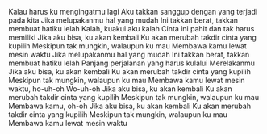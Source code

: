 Kalau harus ku mengingatmu lagi
Aku takkan sanggup dengan yang terjadi pada kita
Jika melupakanmu hal yang mudah
Ini takkan berat, takkan membuat hatiku lelah
Kalah, kuakui aku kalah
Cinta ini pahit dan tak harus memiliki
Jika aku bisa, ku akan kembali
Ku akan merubah takdir cinta yang kupilih
Meskipun tak mungkin, walaupun ku mau
Membawa kamu lewat mesin waktu
Jika melupakanmu hal yang mudah
Ini takkan berat, takkan membuat hatiku lelah
Panjang perjalanan yang harus kulalui
Merelakanmu
Jika aku bisa, ku akan kembali
Ku akan merubah takdir cinta yang kupilih
Meskipun tak mungkin, walaupun ku mau
Membawa kamu lewat mesin waktu, ho-uh-oh
Wo-uh-oh
Jika aku bisa, ku akan kembali
Ku akan merubah takdir cinta yang kupilih
Meskipun tak mungkin, walaupun ku mau
Membawa kamu, oh-oh
Jika aku bisa, ku akan kembali
Ku akan merubah takdir cinta yang kupilih
Meskipun tak mungkin, walaupun ku mau
Membawa kamu lewat mesin waktu